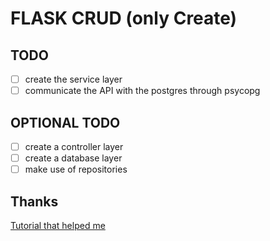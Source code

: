 # FLASK CRUD (only Create)

## TODO

- [ ] create the service layer
- [ ] communicate the API with the postgres through psycopg

## OPTIONAL TODO

- [ ] create a controller layer
- [ ] create a database layer
- [ ] make use of repositories

## Thanks

[Tutorial that helped me](https://www.youtube.com/watch?v=j2v2r6ByjJI&ab_channel=SelfTuts)
